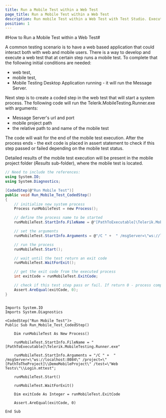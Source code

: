 ```yaml
---
title: Run a Mobile Test within a Web Test
page_title: Run a Mobile Test within a Web Test
description: Run mobile Test within a Web Test with Test Studio. Execute mobile test as step in a web test in Test Studio. Run Mobiletests as part of a Test Studio web project. Integrate Mobile testing with Test Studio web tests. 
position: 1
---
```

#How to Run a Mobile Test within a Web Test#

A common testing scenario is to have a web based application that could interact both with web and mobile users. There is a way to develop and execute a web test that at certain step runs a mobile test. To complete that the following initial conditions are needed:

 - web test,
 - mobile test,
 - Mobile Testing Desktop Application running - it will run the Message Server.

Next step is to create a coded step in the web test that will start a system process. The following code will run the Telerik.MobileTesting.Runner.exe with arguments: 

 - Message Server's url and port
 - mobile project path
 - the relative path to and name of the mobile test

The code will wait for the end of the mobile test execution. After the process ends - the exit code is placed in assert statement to check if this step passed or failed depending on the mobile test status.

Detailed results of the mobile test execution will be present in the mobile project folder (*Results* sub-folder), where the mobile test is located. 

```C#
// Need to include the references:
using System.IO;
using System.Diagnostics;

[CodedStep(@"Run Mobile Test")]
public void Run_Mobile_Test_CodedStep()
{
    // initialize new system process
    Process runMobileTest = new Process();

    // define the process name to be started
    runMobileTest.StartInfo.FileName = @"[PathToExecutable]\Telerik.MobileTesting.Runner.exe";

    // set the arguments
    runMobileTest.StartInfo.Arguments = @"/C " +  " /msgServer=\"ws://localhost:8084\" /project=\"[PathToTheProject]\\DemoMobileProject\" /test=\"Web Tests\"\\Login.mttest";

    // run the process
    runMobileTest.Start();

    // wait until the test return an exit code
    runMobileTest.WaitForExit();

    // get the exit code from the executed process 
    int exitCode = runMobileTest.ExitCode;

    // check if this test step pass or fail. If return 0 - process complete normally, else - process fould.
    Assert.AreEqual(exitCode, 0);
}
```
```VB

Imports System.IO
Imports System.Diagnostics

<CodedStep("Run Mobile Test")> _
Public Sub Run_Mobile_Test_CodedStep()

    Dim runMobileTest As New Process()

    runMobileTest.StartInfo.FileName = "[PathToExecutable]\Telerik.MobileTesting.Runner.exe"

    runMobileTest.StartInfo.Arguments = "/C " +  " /msgServer=\"ws://localhost:8084\" /project=\"[PathToTheProject]\\DemoMobileProject\" /test=\"Web Tests\"\\Login.mttest";

    runMobileTest.Start()

    runMobileTest.WaitForExit()

    Dim exitCode As Integer = runMobileTest.ExitCode		

    Assert.AreEqual(exitCode, 0)

End Sub
```
